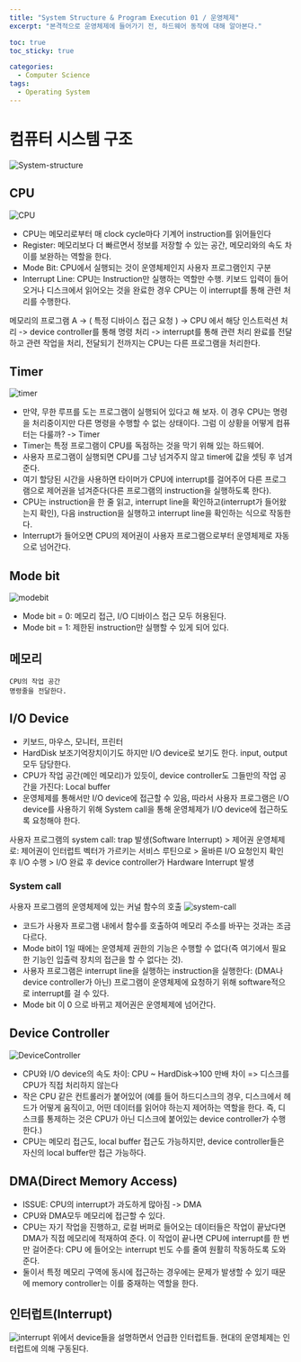 ```yaml
---
title: "System Structure & Program Execution 01 / 운영체제"
excerpt: "본격적으로 운영체제에 들어가기 전, 하드웨어 동작에 대해 알아본다."

toc: true
toc_sticky: true

categories:
  - Computer Science
tags:
  - Operating System
---
```

# 컴퓨터 시스템 구조
![System-structure](https://onedrive.live.com/embed?resid=C4F97B3B64AE3E7A%216635&authkey=%21AAklKiqewBBcNUw&width=442&height=334)

## CPU
![CPU](https://onedrive.live.com/embed?resid=C4F97B3B64AE3E7A%216613&authkey=%21AERuDg09KF-ea8o&width=116&height=86)

- CPU는 메모리로부터 매 clock cycle마다 기계어 instruction를 읽어들인다
- Register: 메모리보다 더 빠르면서 정보를 저장할 수 있는 공간, 메모리와의 속도 차이를 보완하는 역할을 한다.
- Mode Bit: CPU에서 실행되는 것이 운영체제인지 사용자 프로그램인지 구분
- Interrupt Line: CPU는 Instruction만 실행하는 역할만 수행. 키보드 입력이 들어오거나 디스크에서 읽어오는 것을 완료한 경우 CPU는 이 interrupt를 통해 관련 처리를 수행한다.

메모리의 프로그램 A -> ( 특정 디바이스 접근 요청 ) -> CPU 에서 해당 인스트럭션 처리 -> device controller를 통해 명령 처리 -> interrupt를 통해 관련 처리 완료를 전달하고 관련 작업을 처리, 전달되기 전까지는 CPU는 다른 프로그램을 처리한다.

## Timer
![timer](https://onedrive.live.com/embed?resid=C4F97B3B64AE3E7A%216636&authkey=%21ANDyWYI_AvK3IQU&width=663&height=382)

- 만약, 무한 루프를 도는 프로그램이 실행되어 있다고 해 보자. 이 경우 CPU는 명령을 처리중이지만 다른 명령을 수행할 수 없는 상태이다. 그럼 이 상황을 어떻게 컴퓨터는 다룰까? -> Timer
- Timer는 특정 프로그램이 CPU를 독점하는 것을 막기 위해 있는 하드웨어.
- 사용자 프로그램이 실행되면 CPU를 그냥 넘겨주지 않고 timer에 값을 셋팅 후 넘겨준다.
- 여기 할당된 시간을 사용하면 타이머가 CPU에 interrupt를 걸어주어 다른 프로그램으로 제어권을 넘겨준다(다른 프로그램의 instruction을 실행하도록 한다).
- CPU는 instruction을 한 줄 읽고, interrupt line을 확인하고(interrupt가 들어왔는지 확인), 다음 instruction을 실행하고 interrupt line을 확인하는 식으로 작동한다.
- Interrupt가 들어오면 CPU의 제어권이 사용자 프로그램으로부터 운영체제로 자동으로 넘어간다.

## Mode bit
![modebit](https://onedrive.live.com/embed?resid=C4F97B3B64AE3E7A%216625&authkey=%21AHJwH6kkTPwIWWs&width=508&height=417)

- Mode bit = 0: 메모리 접근, I/O 디바이스 접근 모두 허용된다.
- Mode bit = 1: 제한된 instruction만 실행할 수 있게 되어 있다.


## 메모리
    CPU의 작업 공간
    명령줄을 전달한다.

## I/O Device

- 키보드, 마우스, 모니터, 프린터
- HardDisk 보조기억장치이기도 하지만 I/O device로 보기도 한다. input, output 모두 담당한다.
- CPU가 작업 공간(메인 메모리)가 있듯이, device controller도 그들만의 작업 공간을 가진다: Local buffer
- 운영체제를 통해서만 I/O device에 접근할 수 있음, 따라서 사용자 프로그램은 I/O device를 사용하기 위해 System call을 통해 운영체제가 I/O device에 접근하도록 요청해야 한다.

사용자 프로그램의 system call: trap 발생(Software Interrupt) > 제어권 운영체제로: 제어권이 인터럽트 벡터가 가르키는 서비스 루틴으로 > 올바른 I/O 요청인지 확인 후 I/O 수행 > I/O 완료 후 device controller가 Hardware Interrupt 발생

### System call
사용자 프로그램의 운영체제에 있는 커널 함수의 호출
![system-call](https://onedrive.live.com/embed?resid=C4F97B3B64AE3E7A%216634&authkey=%21AArKalEuo8BL5iE&width=246&height=187)

- 코드가 사용자 프로그램 내에서 함수를 호출하여 메모리 주소를 바꾸는 것과는 조금 다르다.
- Mode bit이 1일 때에는 운영체제 권한의 기능은 수행할 수 없다(즉 여기에서 필요한 기능인 입출력 장치의 접근을 할 수 없다는 것).
- 사용자 프로그램은 interrupt line을 실행하는 instruction을 실행한다: (DMA나 device controller가 아닌) 프로그램이 운영체제에 요청하기 위해 software적으로 interrupt를 걸 수 있다.
- Mode bit 이 0 으로 바뀌고 제어권은 운영체제에 넘어간다.

## Device Controller
![DeviceController](https://onedrive.live.com/embed?resid=C4F97B3B64AE3E7A%216629&authkey=%21AB-hjHXwgOGJh0c&width=522&height=414)
- CPU와 I/O device의 속도 차이: CPU ~ HardDisk->100 만배 차이 => 디스크를 CPU가 직접 처리하지 않는다
- 작은 CPU 같은 컨트롤러가 붙어있어 (예를 들어 하드디스크의 경우, 디스크에서 헤드가 어떻게 움직이고, 어떤 데이터를 읽어야 하는지 제어하는 역할을 한다. 즉, 디스크를 통제하는 것은 CPU가 아닌 디스크에 붙어있는 device controller가 수행한다.)
- CPU는 메모리 접근도, local buffer 접근도 가능하지만, device controller들은 자신의 local buffer만 접근 가능하다.

## DMA(Direct Memory Access)

- ISSUE: CPU의 interrupt가 과도하게 많아짐 -> DMA
- CPU와 DMA모두 메모리에 접근할 수 있다.
- CPU는 자기 작업을 진행하고, 로컬 버퍼로 들어오는 데이터들은 작업이 끝났다면 DMA가 직접 메모리에 적재하여 준다. 이 작업이 끝나면 CPU에 interrupt를 한 번만 걸어준다: CPU 에 들어오는 interrupt 빈도 수를 줄여 원활히 작동하도록 도와준다.
- 둘이서 특정 메모리 구역에 동시에 접근하는 경우에는 문제가 발생할 수 있기 때문에 memory controller는 이를 중재하는 역할을 한다.

## 인터럽트(Interrupt)
![interrupt](https://onedrive.live.com/embed?resid=C4F97B3B64AE3E7A%216632&authkey=%21AJGrqOrBWbMZNE4&width=514&height=387)
위에서 device들을 설명하면서 언급한 인터럽트들. 현대의 운영체제는 인터럽트에 의해 구동된다.
